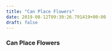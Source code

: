 ```yaml
---
title: "Can Place Flowers"
date: 2019-08-12T09:39:26.791419+00:00
draft: false
---
```


### Can Place Flowers
